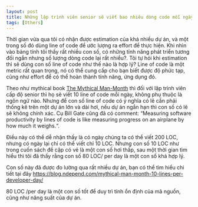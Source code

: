 ```yaml
---
layout: post
title: Những lập trình viên senior sẽ viết bao nhiêu dòng code mỗi ngày?
tags: [Others]
---
```


Thời gian vừa qua tôi có nhận được estimation của khá nhiều dự án, và một trong số đó dùng line of code để ước lượng ra effort để thực hiện.
Khi nhìn vào bảng tính tôi thấy rất nhiều con số, có những tính năng phát triển tương đối ngắn nhưng số lượng dòng code lại rất nhiều?. Tôi tự hỏi khi estimation thì sẽ dùng con số line of code như thế nào là hợp lý? Line of code là một metric rất quan trọng, nó có thể cung cấp cho bạn biết được độ phức tạp, cũng như effort để có thể hoàn thành tính năng,
ứng dụng đó.

Theo như mythical book [The Mythical Man-Month](https://en.wikipedia.org/wiki/The_Mythical_Man-Month) thì đối với lập trình viên cấp độ senior thì họ sẽ viết 10 line of code mỗi ngày, không phụ thuộc là ngôn ngữ nào. Nhưng để con số line of code có ý nghĩa có lẽ cần phải thống kê trên một dự án lớn và dài hơi, nếu dự án ngắn hạn thì con số có lẽ sẽ không
chính xác. Cụ Bill Gate cũng đã có comment: 
“Measuring software productivity by lines of code is like measuring progress on an airplane by how much it weighs.“.

Điều này có thể dễ nhận thấy là có ngày chúng ta có thể viết 200 LOC, nhưng có ngày lại chỉ có thể viết chỉ 10 LOC. Nhưng con số 10 LOC như trong cuốn sách đề cập có vẻ là một con
số hơi thấp, sau một thời gian tìm hiểu thì tôi đã thấy rằng con số 80 LOC/ per day là một con số khá hợp lý. 

Con số này đã được đo lường qua rất nhiều dự án, bạn có thể tìm hiểu chi tiết tại đây https://blog.ndepend.com/mythical-man-month-10-lines-per-developer-day/

80 LOC /per day là một con số tốt để duy trì tính ổn định của mã nguồn, cũng như năng suất của dự án.

